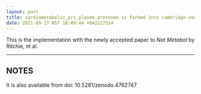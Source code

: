 ```yaml
---
layout: post
title: cardiometabolic_prs_plasma_proteome is forked into cambridge-ceu
date: 2021-09-27 BST 18:49:44 +042227514
---
```


This is the implementation with the newly accepted paper to *Nat Metabol* by Ritchie, et al.

<!--more-->

---

## NOTES

It is also available from doi: 10.5281/zenodo.4762747
